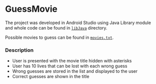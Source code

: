 # GuessMovie

The project was developed in Android Studio using Java Library module and whole code can be found in [`libJava`](GuessMovie.java) directory.

Possible movies to guess can be found in [`movies.txt`](movies.txt).

### Description

- User is presented with the movie title hidden with asterisks
- User has 10 lives that can be lost with each wrong guess
- Wrong guesses are stored in the list and displayed to the user
- Correct guesses are shown in the title
